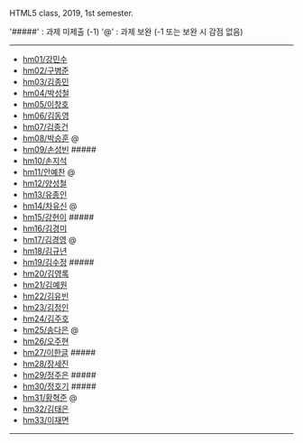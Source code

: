 HTML5 class, 2019, 1st semester.

'#####' : 과제 미제출 (-1)
'@' : 과제 보완 (-1 또는 보완 시 감점 없음)

***
- [hm01/강민수](https://github.com/kangminsooKMS/hm01)
- [hm02/구병준](https://github.com/GubyeongJun/hm02)
- [hm03/김종민](https://github.com/ghs1472/hm03)
- [hm04/박성철](https://github.com/parkseongcheol/hm04)
- [hm05/이창호](https://github.com/lchho96/hm05)
- [hm06/김동영](https://github.com/badaral/hm06)
- [hm07/김종건](https://github.com/kjg9704/hm07)
- [hm08/박승훈](https://github.com/wirrinomp12/hm08) @
- [hm09/손성빈](https://github.com/aaaa/hm09) #####
- [hm10/손지석](https://github.com/SonJiSeok8904/hm10)
- [hm11/안예찬](https://github.com/dksdpcks1/hm11) @
- [hm12/양성철](https://github.com/YANGSUNGCHUL/hm12)
- [hm13/유종인](https://github.com/yujongin/hm13)
- [hm14/차유신](https://github.com/Usin96/hm14) @
- [hm15/강현이](https://github.com/aaaa/hm15) #####
- [hm16/김경미](https://github.com/kyungmi0120/hm16)
- [hm17/김경영](https://github.com/IjuHM17/hm17) @
- [hm18/김규년](https://github.com/kgn4746/hm18)
- [hm19/김수정](https://github.com/aaaa/hm19) #####
- [hm20/김영록](https://github.com/septempeccatis/hm20)
- [hm21/김예원](https://github.com/yewon1621/hm21)
- [hm22/김유빈](https://github.com/kybb0709/hm22)
- [hm23/김정인](https://github.com/ruby723/hm23)
- [hm24/김주호](https://github.com/juhokim121/hm24)
- [hm25/송다은](https://github.com/daeun99/hm25) @
- [hm26/오주현](https://github.com/wngus0317/hm26)
- [hm27/이한글](https://github.com/aaaa/hm27) #####
- [hm28/장세진](https://github.com/sejin573/hm28)
- [hm29/정주은](https://github.com/aaaa/hm29) #####
- [hm30/정호기](https://github.com/aaaa/hm30) #####
- [hm31/황혁준](https://github.com/FL08/HM31) @
- [hm32/김태은](https://github.com/appekm/hm32)
- [hm33/이재면](https://github.com/JaeMyeon/hm33)
***

